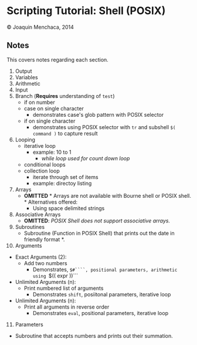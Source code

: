 # Scripting Tutorial: Shell (POSIX)

© Joaquin Menchaca, 2014

## Notes 

This covers notes regarding each section.

1. Output
2. Variables
3. Arithmetic
4. Input
5. Branch (**Requires** understanding of ```test```)
   * if on number
   * case on single character
     * demonstrates case's glob pattern with POSIX selector
   * if on single character
     * demonstrates using POSIX selector with ```tr``` and subshell ```$( command )``` to capture result
6. Looping
   * iterative loop 
      * example: 10 to 1
        * *while loop used for count down loop* 
   * conditional loops
   * collection loop
      * iterate through set of items 
      * example: directoy listing
7. Arrays
   * **OMITTED** * Arrays are not available with Bourne shell or POSIX shell. * Alternatives offered:
     * Using space delimited strings
8. Associative Arrays
   * **OMITTED**: *POSIX Shell does not support associative arrays.*
9. Subroutines
   * Subroutine (Function in POSIX Shell) that prints out the date in friendly format *.
10. Arguments
   * Exact Arguments (2):
     * Add two numbers
       * Demonstrates, ```$#````, positional parameters, arithmetic using ```$(( expr ))``` 
   * Unlimited Arguments (n):
     * Print numbered list of arguments
       * Demonstrates ```shift```, posiitonal parameters, iterative loop  
   * Unlimited Arguments (n): 
     * Print all arguments in reverse order
       * Demonstrates ```eval```, positional parameters, iterative loop
11. Parameters
   * Subroutine that accepts numbers and prints out their summation.
